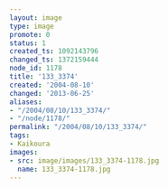 ```yaml
---
layout: image
type: image
promote: 0
status: 1
created_ts: 1092143796
changed_ts: 1372159444
node_id: 1178
title: '133_3374'
created: '2004-08-10'
changed: '2013-06-25'
aliases:
- "/2004/08/10/133_3374/"
- "/node/1178/"
permalink: "/2004/08/10/133_3374/"
tags:
- Kaikoura
images:
- src: image/images/133_3374-1178.jpg
  name: 133_3374-1178.jpg
---
```


